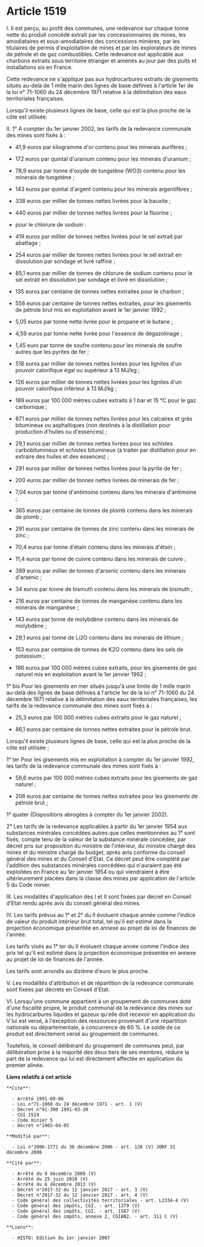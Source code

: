 # Article 1519

I. Il est perçu, au profit des communes, une redevance sur chaque tonne nette du produit concédé extrait par les
concessionnaires de mines, les amodiataires et sous-amodiataires des concessions minières, par les titulaires de permis
d'exploitation de mines et par les explorateurs de mines de pétrole et de gaz combustibles. Cette redevance est applicable
aux charbons extraits sous territoire étranger et amenés au jour par des puits et installations sis en France.

Cette redevance ne s'applique pas aux hydrocarbures extraits de gisements situés au-delà de 1 mille marin des lignes de base
définies à l'article 1er de la loi n° 71-1060 du 24 décembre 1971 relative à la délimitation des eaux territoriales
françaises.

Lorsqu'il existe plusieurs lignes de base, celle qui est la plus proche de la côte est utilisée.

II. 1° A compter du 1er janvier 2002, les tarifs de la redevance communale des mines sont fixés à :

- 41,9 euros par kilogramme d'or contenu pour les minerais aurifères ;

- 172 euros par quintal d'uranium contenu pour les minerais d'uranium ;

- 78,9 euros par tonne d'oxyde de tungstène (WO3) contenu pour les minerais de tungstène ;

- 143 euros par quintal d'argent contenu pour les minerais argentifères ;

- 338 euros par millier de tonnes nettes livrées pour la bauxite ;

- 440 euros par millier de tonnes nettes livrées pour la fluorine ;

- pour le chlorure de sodium :

- 419 euros par millier de tonnes nettes livrées pour le sel extrait par abattage ;

- 254 euros par millier de tonnes nettes livrées pour le sel extrait en dissolution par sondage et livré raffiné ;

- 85,1 euros par millier de tonnes de chlorure de sodium contenu pour le sel extrait en dissolution par sondage et livré en
dissolution ;

- 135 euros par centaine de tonnes nettes extraites pour le charbon ;

- 556 euros par centaine de tonnes nettes extraites, pour les gisements de pétrole brut mis en exploitation avant le 1er
janvier 1992 ;

- 5,05 euros par tonne nette livrée pour le propane et le butane ;

- 4,59 euros par tonne nette livrée pour l'essence de dégazolinage ;

- 1,45 euro par tonne de soufre contenu pour les minerais de soufre autres que les pyrites de fer ;

- 518 euros par millier de tonnes nettes livrées pour les lignites d'un pouvoir calorifique égal ou supérieur à 13 MJ/kg ;

- 126 euros par millier de tonnes nettes livrées pour les lignites d'un pouvoir calorifique inférieur à 13 MJ/kg ;

- 189 euros par 100 000 mètres cubes extraits à 1 bar et 15 °C pour le gaz carbonique ;

- 871 euros par millier de tonnes nettes livrées pour les calcaires et grès bitumineux ou asphaltiques (non destinés à la
distillation pour production d'huiles ou d'essences) ;

- 29,1 euros par millier de tonnes nettes livrées pour les schistes carbobitumineux et schistes bitumineux (à traiter par
distillation pour en extraire des huiles et des essences) ;

- 291 euros par millier de tonnes nettes livrées pour la pyrite de fer ;

- 200 euros par millier de tonnes nettes livrées de minerais de fer ;

- 7,04 euros par tonne d'antimoine contenu dans les minerais d'antimoine ;

- 365 euros par centaine de tonnes de plomb contenu dans les minerais de plomb ;

- 291 euros par centaine de tonnes de zinc contenu dans les minerais de zinc ;

- 70,4 euros par tonne d'étain contenu dans les minerais d'étain ;

- 11,4 euros par tonne de cuivre contenu dans les minerais de cuivre ;

- 389 euros par millier de tonnes d'arsenic contenu dans les minerais d'arsenic ;

- 34 euros par tonne de bismuth contenu dans les minerais de bismuth ;

- 216 euros par centaine de tonnes de manganèse contenu dans les minerais de manganèse ;

- 143 euros par tonne de molybdène contenu dans les minerais de molybdène ;

- 29,1 euros par tonne de Li2O contenu dans les minerais de lithium ;

- 153 euros par centaine de tonnes de K2O contenu dans les sels de potassium ;

- 186 euros par 100 000 mètres cubes extraits, pour les gisements de gaz naturel mis en exploitation avant le 1er janvier
1992 ;

1° bis Pour les gisements en mer situés jusqu'à une limite de 1 mille marin au-delà des lignes de base définies à l'article
1er de la loi n° 71-1060 du 24 décembre 1971 relative à la délimitation des eaux territoriales françaises, les tarifs de la
redevance communale des mines sont fixés à :

- 25,3 euros par 100 000 mètres cubes extraits pour le gaz naturel ;

- 86,1 euros par centaine de tonnes nettes extraites pour le pétrole brut.

Lorsqu'il existe plusieurs lignes de base, celle qui est la plus proche de la côte est utilisée ;

1° ter Pour les gisements mis en exploitation à compter du 1er janvier 1992, les tarifs de la redevance communale des mines
sont fixés à :

- 59,6 euros par 100 000 mètres cubes extraits pour les gisements de gaz naturel ;

- 206 euros par centaine de tonnes nettes extraites pour les gisements de pétrole brut ;

1° quater (Dispositions abrogées à compter du 1er janvier 2002).

2° Les tarifs de la redevance applicables à partir du 1er janvier 1954 aux substances minérales concédées autres que celles
mentionnées au 1° sont fixés, compte tenu de la valeur de la substance minérale concédée, par décret pris sur proposition du
ministre de l'intérieur, du ministre chargé des mines et du ministre chargé du budget, après avis conforme du conseil général
des mines et du Conseil d'Etat. Ce décret peut être complété par l'addition des substances minérales concédées qui n'auraient
pas été exploitées en France au 1er janvier 1954 ou qui viendraient à être ultérieurement placées dans la classe des mines
par application de l'article 5 du Code minier.

III. Les modalités d'application des I et II sont fixées par décret en Conseil d'Etat rendu après avis du conseil général des
mines.

IV. Les tarifs prévus au 1° et 2° du II évoluent chaque année comme l'indice de valeur du produit intérieur brut total, tel
qu'il est estimé dans la projection économique présentée en annexe au projet de loi de finances de l'année.

Les tarifs visés au 1° ter du II évoluent chaque année comme l'indice des prix tel qu'il est estimé dans la projection
économique présentée en annexe au projet de loi de finances de l'année.

Les tarifs sont arrondis au dizième d'euro le plus proche.

V. Les modalités d'attribution et de répartition de la redevance communale sont fixées par décrets en Conseil d'Etat.

VI. Lorsqu'une commune appartient à un groupement de communes doté d'une fiscalité propre, le produit communal de la
redevance des mines sur les hydrocarbures liquides et gazeux qu'elle doit recevoir en application du V lui est versé, à
l'exception des ressources provenant d'une répartition nationale ou départementale, à concurrence de 60 %. Le solde de ce
produit est directement versé au groupement de communes.

Toutefois, le conseil délibérant du groupement de communes peut, par délibération prise à la majorité des deux tiers de ses
membres, réduire la part de la redevance qui lui est directement affectée en application du premier alinéa.

**Liens relatifs à cet article**

	**Cite**:

	  - Arrêté 1991-09-06
	  - Loi n°71-1060 du 24 décembre 1971 - art. 1 (V)
	  - Décret n°91-300 1991-03-20
	  - CGI 1519
	  - Code minier 5
	  - Décret n°1965-04-05

	**Modifié par**:

	  - Loi n°2006-1771 du 30 décembre 2006 - art. 128 (V) JORF 31 décembre 2006

	**Cité par**:

	  - Arrêté du 9 décembre 2009 (V)
	  - Arrêté du 25 juin 2010 (V)
	  - Arrêté du 6 décembre 2013 (V)
	  - Décret n°2017-32 du 12 janvier 2017 - art. 3 (V)
	  - Décret n°2017-32 du 12 janvier 2017 - art. 4 (V)
	  - Code général des collectivités territoriales - art. L2334-4 (V)
	  - Code général des impôts, CGI. - art. 1379 (V)
	  - Code général des impôts, CGI. - art. 1587 (V)
	  - Code général des impôts, annexe 2, CGIAN2. - art. 311 C (V)

	**Liens**:

	  - HISTO: Edition du 1er janvier 2007
